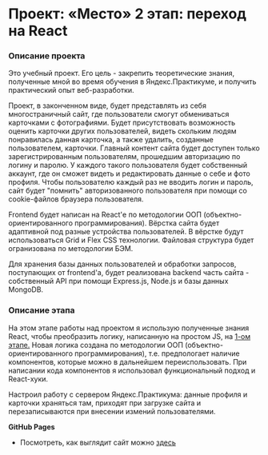 # Проект: «Место» 2 этап: переход на React

### Описание проекта

Это учебный проект. Его цель - закрепить теоретические знания, полученные мной во время обучения в Яндекс.Практикуме, и получить практический опыт веб-разработки.

Проект, в законченном виде, будет представлять из себя многостраничный сайт, где пользователи смогут обмениваться карточками с фотографиями. Будет присутствовать возможность оценить карточки других пользователей, видеть скольким людям понравилась данная карточка, а также удалить, созданные пользователем, карточки. Главный контент сайта будет доступен только зарегистрированным пользователям, прошедшим авторизацию по логину и паролю. У каждого такого пользователя будет собственный аккаунт, где он сможет видеть и редактировать данные о себе и фото профиля. Чтобы пользователю каждый раз не вводить логин и пароль, сайт будет "помнить" авторизованного пользователя при помощи со cookie-файлов браузера пользователя.

Frontend будет написан на React'е по методологии ООП (объектно-ориентированного программирования). Вёрстка сайта будет адаптивной под разные устройства пользователей. В вёрстке будут использоваться Grid и Flex CSS технологии. Файловая структура будет огранизована по методологии БЭМ.

Для хранения базы данных пользователей и обработки запросов, поступающих от frontend'а, будет реализована backend часть сайта - собственный API при помощи Express.js, Node.js и базы данных MongoDB.

### Описание этапа

На этом этапе работы над проектом я использую полученные знания React, чтобы преобразить логику, написанную на простом JS, на [1-ом этапе.](https://github.com/vladosrus/mesto/) Новая логика создана по методологии ООП (объектно-ориентированного программирования), т.е. предпологает наличие компонентов, которые можно в дальнейшем переиспользовать. При написании кода компонентов я использовал функциональный подход и React-хуки. 

Настроил работу с сервером Яндекс.Практикума: данные профиля и карточки храняться там, приходят при загрузке сайта и перезаписываются при внесении измений пользователями.

**GitHub Pages**

* Посмотреть, как выглядит сайт можно [здесь](https://vladosrus.github.io/mesto-react/)
